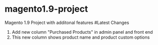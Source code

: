 # magento1.9-project
Magento 1.9 Project with additonal features
#Latest Changes
1. Add new column "Purchased Products" in admin panel and front end
2. This new column shows product name and product custom options
